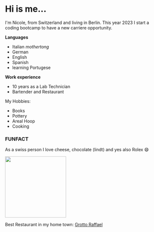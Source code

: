 # Hi is me...

I'm Nicole, from Switzerland and living in Berlin.
This year 2023 I start a coding bootcamp to have a new carriere opportunity.

**Languages**
- Italian _mothertong_
- German
- English
- Spanish
- learning Portugese

**Work experience**
- 10 years as a Lab Technician
- Bartender and Restaurant


My Hobbies:
- Books
- Pottery
- Areal Hoop
- Cooking



### FUNFACT

As a swiss person I love cheese, chocolate (lindt) and yes also Rolex 😄


<img src=https://user-images.githubusercontent.com/113176123/211322128-24a30d4d-0a05-43e7-b07d-364a6b770be9.jpeg width="200" height="200" />

Best Restaurant in my home town:
[Grotto Raffael](https://grottoraffael.ch/)

